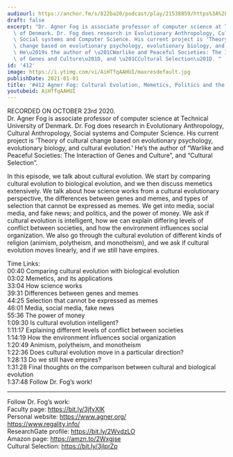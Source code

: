 ```yaml
---
audiourl: https://anchor.fm/s/822ba20/podcast/play/21538859/https%3A%2F%2Fd3ctxlq1ktw2nl.cloudfront.net%2Fstaging%2F2020-9-23%2Fd05960a2-1086-d332-7285-30e85f8ddbda.m4a
draft: false
excerpt: "Dr. Agner Fog is associate professor of computer science at Technical University\
  \ of Denmark. Dr. Fog does research in Evolutionary Anthropology, Cultural Anthropology,\
  \ Social systems and Computer Science. His current project is 'Theory of cultural\
  \ change based on evolutionary psychology, evolutionary biology, and cultural evolution.'\
  \ He\u2019s the author of \u201CWarlike and Peaceful Societies: The Interaction\
  \ of Genes and Culture\u201D, and \u201CCultural Selection\u201D. "
id: '412'
image: https://i.ytimg.com/vi/AiHTfqAAHUI/maxresdefault.jpg
publishDate: 2021-01-01
title: '#412 Agner Fog: Cultural Evolution, Memetics, Politics and the Media'
youtubeid: AiHTfqAAHUI
---
```

<div class="timelinks">

RECORDED ON OCTOBER 23rd 2020.  
Dr. Agner Fog is associate professor of computer science at Technical University of Denmark. Dr. Fog does research in Evolutionary Anthropology, Cultural Anthropology, Social systems and Computer Science. His current project is 'Theory of cultural change based on evolutionary psychology, evolutionary biology, and cultural evolution.' He’s the author of “Warlike and Peaceful Societies: The Interaction of Genes and Culture”, and “Cultural Selection”. 

In this episode, we talk about cultural evolution. We start by comparing cultural evolution to biological evolution, and we then discuss memetics extensively. We talk about how science works from a cultural evolutionary perspective, the differences between genes and memes, and types of selection that cannot be expressed as memes. We get into media, social media, and fake news; and politics, and the power of money. We ask if cultural evolution is intelligent, how we can explain differing levels of conflict between societies, and how the environment influences social organization. We also go through the cultural evolution of different kinds of religion (animism, polytheism, and monotheism), and we ask if cultural evolution moves linearly, and if we still have empires.

Time Links:  
<time>00:40</time> Comparing cultural evolution with biological evolution  
<time>03:02</time> Memetics, and its applications  
<time>33:04</time> How science works  
<time>39:31</time> Differences between genes and memes  
<time>44:25</time> Selection that cannot be expressed as memes  
<time>46:01</time> Media, social media, fake news  
<time>55:36</time> The power of money  
<time>1:09:30</time> Is cultural evolution intelligent?  
<time>1:11:17</time> Explaining different levels of conflict between societies  
<time>1:14:19</time> How the environment influences social organization  
<time>1:20:49</time> Animism, polytheism, and monotheism  
<time>1:22:36</time> Does cultural evolution move in a particular direction?  
<time>1:28:13</time> Do we still have empires?  
<time>1:31:28</time> Final thoughts on the comparison between cultural and biological evolution  
<time>1:37:48</time> Follow Dr. Fog’s work!

---

Follow Dr. Fog’s work:  
Faculty page: https://bit.ly/3jfvXlK  
Personal website: https://www.agner.org/  
https://www.regality.info/  
ResearchGate profile: https://bit.ly/2WvdzLO  
Amazon page: https://amzn.to/2Wxgjse  
Cultural Selection: https://bit.ly/3jlprZp
</div>

